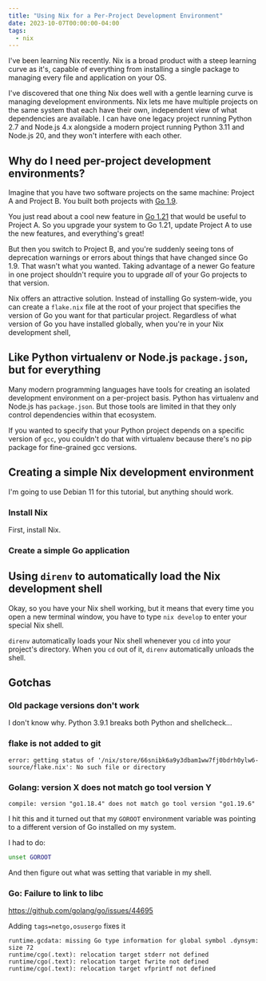 ```yaml
---
title: "Using Nix for a Per-Project Development Environment"
date: 2023-10-07T00:00:00-04:00
tags:
  - nix
---
```


I've been learning Nix recently. Nix is a broad product with a steep learning curve as it's, capable of everything from installing a single package to managing every file and application on your OS.

I've discovered that one thing Nix does well with a gentle learning curve is managing development environments. Nix lets me have multiple projects on the same system that each have their own, independent view of what dependencies are available. I can have one legacy project running Python 2.7 and Node.js 4.x alongside a modern project running Python 3.11 and Node.js 20, and they won't interfere with each other.

## Why do I need per-project development environments?

Imagine that you have two software projects on the same machine: Project A and Project B. You built both projects with [Go 1.9](https://go.dev/doc/devel/release#go1.9).

You just read about a cool new feature in [Go 1.21](https://go.dev/doc/devel/release#go1.21.0) that would be useful to Project A. So you upgrade your system to Go 1.21, update Project A to use the new features, and everything's great!

But then you switch to Project B, and you're suddenly seeing tons of deprecation warnings or errors about things that have changed since Go 1.9. That wasn't what you wanted. Taking advantage of a newer Go feature in one project shouldn't require you to upgrade _all_ of your Go projects to that version.

Nix offers an attractive solution. Instead of installing Go system-wide, you can create a `flake.nix` file at the root of your project that specifies the version of Go you want for that particular project. Regardless of what version of Go you have installed globally, when you're in your Nix development shell,

## Like Python virtualenv or Node.js `package.json`, but for everything

Many modern programming languages have tools for creating an isolated development environment on a per-project basis. Python has virtualenv and Node.js has `package.json`. But those tools are limited in that they only control dependencies within that ecosystem.

If you wanted to specify that your Python project depends on a specific version of `gcc`, you couldn't do that with virtualenv because there's no pip package for fine-grained gcc versions.

## Creating a simple Nix development environment

I'm going to use Debian 11 for this tutorial, but anything should work.

### Install Nix

First, install Nix.

### Create a simple Go application

## Using `direnv` to automatically load the Nix development shell

Okay, so you have your Nix shell working, but it means that every time you open a new terminal window, you have to type `nix develop` to enter your special Nix shell.

`direnv` automatically loads your Nix shell whenever you `cd` into your project's directory. When you `cd` out of it, `direnv` automatically unloads the shell.

## Gotchas

### Old package versions don't work

I don't know why. Python 3.9.1 breaks both Python and shellcheck...

### flake is not added to git

```text
error: getting status of '/nix/store/66snibk6a9y3dbam1ww7fj0bdrh0ylw6-source/flake.nix': No such file or directory
```

### Golang: version X does not match go tool version Y

```text
compile: version "go1.18.4" does not match go tool version "go1.19.6"
```

I hit this and it turned out that my `GOROOT` environment variable was pointing to a different version of Go installed on my system.

I had to do:

```bash
unset GOROOT
```

And then figure out what was setting that variable in my shell.

### Go: Failure to link to libc

https://github.com/golang/go/issues/44695

Adding `tags=netgo,osusergo` fixes it

```text
runtime.gcdata: missing Go type information for global symbol .dynsym: size 72
runtime/cgo(.text): relocation target stderr not defined
runtime/cgo(.text): relocation target fwrite not defined
runtime/cgo(.text): relocation target vfprintf not defined
```
